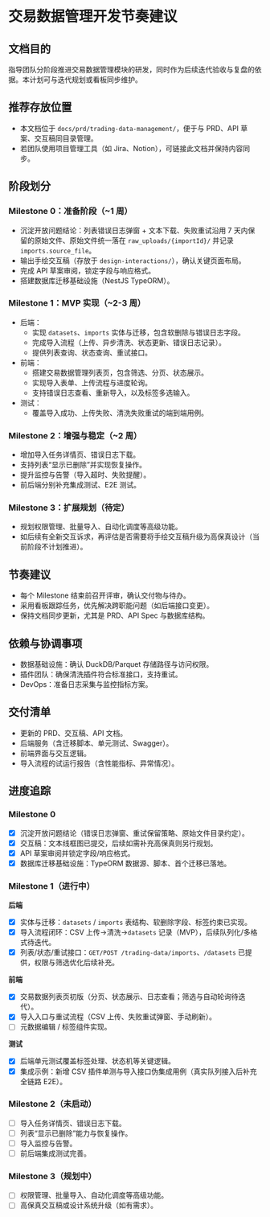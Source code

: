 # 交易数据管理开发节奏建议

## 文档目的
指导团队分阶段推进交易数据管理模块的研发，同时作为后续迭代验收与复盘的依据。本计划可与迭代规划或看板同步维护。

## 推荐存放位置
- 本文档位于 `docs/prd/trading-data-management/`，便于与 PRD、API 草案、交互稿同目录管理。
- 若团队使用项目管理工具（如 Jira、Notion），可链接此文档并保持内容同步。

## 阶段划分

### Milestone 0：准备阶段（~1 周）
- 沉淀开放问题结论：列表错误日志弹窗 + 文本下载、失败重试沿用 7 天内保留的原始文件、原始文件统一落在 `raw_uploads/{importId}/` 并记录 `imports.source_file`。
- 输出手绘交互稿（存放于 `design-interactions/`），确认关键页面布局。
- 完成 API 草案审阅，锁定字段与响应格式。
- 搭建数据库迁移基础设施（NestJS TypeORM）。

### Milestone 1：MVP 实现（~2-3 周）
- 后端：
  - 实现 `datasets`、`imports` 实体与迁移，包含软删除与错误日志字段。
  - 完成导入流程（上传、异步清洗、状态更新、错误日志记录）。
  - 提供列表查询、状态查询、重试接口。
- 前端：
  - 搭建交易数据管理列表页，包含筛选、分页、状态展示。
  - 实现导入表单、上传流程与进度轮询。
  - 支持错误日志查看、重新导入，以及标签多选输入。
- 测试：
  - 覆盖导入成功、上传失败、清洗失败重试的端到端用例。

### Milestone 2：增强与稳定（~2 周）
- 增加导入任务详情页、错误日志下载。
- 支持列表“显示已删除”并实现恢复操作。
- 提升监控与告警（导入超时、失败提醒）。
- 前后端分别补充集成测试、E2E 测试。

### Milestone 3：扩展规划（待定）
- 规划权限管理、批量导入、自动化调度等高级功能。
- 如后续有全新交互诉求，再评估是否需要将手绘交互稿升级为高保真设计（当前阶段不计划推进）。

## 节奏建议
- 每个 Milestone 结束前召开评审，确认交付物与待办。
- 采用看板跟踪任务，优先解决跨职能问题（如后端接口变更）。
- 保持文档同步更新，尤其是 PRD、API Spec 与数据库结构。

## 依赖与协调事项
- 数据基础设施：确认 DuckDB/Parquet 存储路径与访问权限。
- 插件团队：确保清洗插件符合标准接口，支持重试。
- DevOps：准备日志采集与监控指标方案。

## 交付清单
- 更新的 PRD、交互稿、API 文档。
- 后端服务（含迁移脚本、单元测试、Swagger）。
- 前端界面与交互逻辑。
- 导入流程的试运行报告（含性能指标、异常情况）。

## 进度追踪

### Milestone 0
- [x] 沉淀开放问题结论（错误日志弹窗、重试保留策略、原始文件目录约定）。
- [x] 交互稿：文本线框图已提交，后续如需补充高保真则另行规划。
- [x] API 草案审阅并锁定字段/响应格式。
- [x] 数据库迁移基础设施：TypeORM 数据源、脚本、首个迁移已落地。

### Milestone 1（进行中）
**后端**
- [x] 实体与迁移：`datasets` / `imports` 表结构、软删除字段、标签约束已实现。
- [x] 导入流程闭环：CSV 上传→清洗→`datasets` 记录（MVP），后续队列化/多格式待迭代。
- [x] 列表/状态/重试接口：`GET/POST /trading-data/imports`、`/datasets` 已提供，权限与筛选优化后续补充。

**前端**
- [x] 交易数据列表页初版（分页、状态展示、日志查看；筛选与自动轮询待迭代）。
- [x] 导入入口与重试流程（CSV 上传、失败重试弹窗、手动刷新）。
- [ ] 元数据编辑 / 标签组件实现。

**测试**
- [x] 后端单元测试覆盖标签处理、状态机等关键逻辑。
- [x] 集成示例：新增 CSV 插件单测与导入接口伪集成用例（真实队列接入后补充全链路 E2E）。

### Milestone 2（未启动）
- [ ] 导入任务详情页、错误日志下载。
- [ ] 列表“显示已删除”能力与恢复操作。
- [ ] 导入监控与告警。
- [ ] 前后端集成测试完善。

### Milestone 3（规划中）
- [ ] 权限管理、批量导入、自动化调度等高级功能。
- [ ] 高保真交互稿或设计系统升级（如有需求）。

